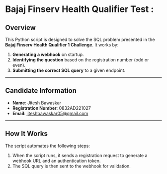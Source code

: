 # Bajaj Finserv Health Qualifier Test :

## Overview

This Python script is designed to solve the SQL problem presented in the **Bajaj Finserv Health Qualifier 1 Challenge**. It works by:

1. **Generating a webhook** on startup.
2. **Identifying the question** based on the registration number (odd or even).
3. **Submitting the correct SQL query** to a given endpoint.

---

## Candidate Information

- **Name**: Jitesh Bawaskar
- **Registration Number**: 0832AD221027
- **Email**: jiteshbawaskar05@gmail.com

---

## How It Works

The script automates the following steps:

1. When the script runs, it sends a registration request to generate a webhook URL and an authentication token.
2. The SQL query is then sent to the webhook for validation.

